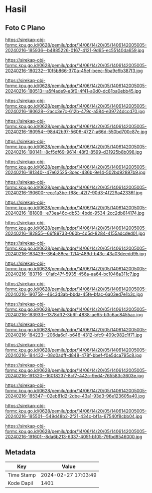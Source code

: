 # Hasil

## Foto C Plano

https://sirekap-obj-formc.kpu.go.id/0628/pemilu/pdpr/14/06/14/20/05/1406142005005-20240216-185936--b4885226-0167-4121-9d65-ec55140da659.jpg

https://sirekap-obj-formc.kpu.go.id/0628/pemilu/pdpr/14/06/14/20/05/1406142005005-20240216-180232--10f5b866-370a-45ef-beec-5ba9e9b387f3.jpg

https://sirekap-obj-formc.kpu.go.id/0628/pemilu/pdpr/14/06/14/20/05/1406142005005-20240216-180513--a5f4ade9-e3f0-4f41-a0d0-dc81ba0ebb45.jpg

https://sirekap-obj-formc.kpu.go.id/0628/pemilu/pdpr/14/06/14/20/05/1406142005005-20240216-180628--2acc3e7c-612b-479c-a584-e39724dccd70.jpg

https://sirekap-obj-formc.kpu.go.id/0628/pemilu/pdpr/14/06/14/20/05/1406142005005-20240216-180954--98d42b97-5606-4727-a66d-550bd700c87e.jpg

https://sirekap-obj-formc.kpu.go.id/0628/pemilu/pdpr/14/06/14/20/05/1406142005005-20240216-190141--8cf5df69-9614-48f3-8599-d31925b8b098.jpg

https://sirekap-obj-formc.kpu.go.id/0628/pemilu/pdpr/14/06/14/20/05/1406142005005-20240216-181340--47e62525-3cec-436b-9e14-502bd92897b9.jpg

https://sirekap-obj-formc.kpu.go.id/0628/pemilu/pdpr/14/06/14/20/05/1406142005005-20240216-190600--ecc1a3be-f68e-42f7-90d3-4f229a42336f.jpg

https://sirekap-obj-formc.kpu.go.id/0628/pemilu/pdpr/14/06/14/20/05/1406142005005-20240216-181808--e73ea46c-db53-4bdd-9534-2cc2db814174.jpg

https://sirekap-obj-formc.kpu.go.id/0628/pemilu/pdpr/14/06/14/20/05/1406142005005-20240216-182855--66f89733-060b-4d5d-8284-4155adcded01.jpg

https://sirekap-obj-formc.kpu.go.id/0628/pemilu/pdpr/14/06/14/20/05/1406142005005-20240216-183429--364c88ea-12f4-489d-b43c-43a03deedd95.jpg

https://sirekap-obj-formc.kpu.go.id/0628/pemilu/pdpr/14/06/14/20/05/1406142005005-20240216-183716--01afc47f-5935-456a-aa64-bc1046a311c7.jpg

https://sirekap-obj-formc.kpu.go.id/0628/pemilu/pdpr/14/06/14/20/05/1406142005005-20240216-190759--46c3d3ab-bbda-45fe-bfac-6a03ed7e1b3c.jpg

https://sirekap-obj-formc.kpu.go.id/0628/pemilu/pdpr/14/06/14/20/05/1406142005005-20240216-183933--1378dff2-3b6f-4838-ae65-b3c6ac8455ac.jpg

https://sirekap-obj-formc.kpu.go.id/0628/pemilu/pdpr/14/06/14/20/05/1406142005005-20240216-184223--206da6d1-b646-4312-bfc9-409c982c1f71.jpg

https://sirekap-obj-formc.kpu.go.id/0628/pemilu/pdpr/14/06/14/20/05/1406142005005-20240216-184432--08d0adff-d848-478f-bbef-f0e5dca795c8.jpg

https://sirekap-obj-formc.kpu.go.id/0628/pemilu/pdpr/14/06/14/20/05/1406142005005-20240216-191320--16018237-8cf7-442c-9ed4-765583c3603e.jpg

https://sirekap-obj-formc.kpu.go.id/0628/pemilu/pdpr/14/06/14/20/05/1406142005005-20240216-185347--02eb81d2-2dbe-43a1-93d3-96e123605a40.jpg

https://sirekap-obj-formc.kpu.go.id/0628/pemilu/pdpr/14/06/14/20/05/1406142005005-20240216-185501--549d48b2-2f21-434c-bf1a-67540f8cbb04.jpg

https://sirekap-obj-formc.kpu.go.id/0628/pemilu/pdpr/14/06/14/20/05/1406142005005-20240216-191601--8da6b213-6337-405f-b105-79fbd8546000.jpg


## Metadata

| Key        | Value               |
| ---------- | ------------------- |
| Time Stamp | 2024-02-27 17:03:49 |
| Kode Dapil | 1401                |



